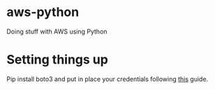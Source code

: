 # aws-python
Doing stuff with AWS using Python


# Setting things up

Pip install boto3 and put in place your credentials following [this](https://docs.aws.amazon.com/rekognition/latest/dg/setup-awscli-sdk.html) guide.